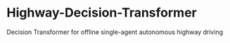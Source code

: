 # Highway-Decision-Transformer
Decision Transformer for offline single-agent autonomous highway driving
